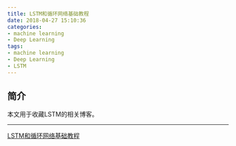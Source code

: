 ```yaml
---
title: LSTM和循环网络基础教程
date: 2018-04-27 15:10:36
categories:
- machine learning
- Deep Learning
tags:
- machine learning
- Deep Learning
- LSTM
---
```

## 简介
本文用于收藏LSTM的相关博客。

---

[LSTM和循环网络基础教程](https://deeplearning4j.org/cn/lstm.html)

